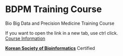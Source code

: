 # BDPM Training Course
Bio Big Data and Precision Medicine Training Course

If you want to open the link in a new tab, use ctrl click.<br/>
[Course Information](http://bdpm.snubi.org)


<a href="http://ksbi.or.kr/">**Korean Society of Bioinformatics**</a> Certified
